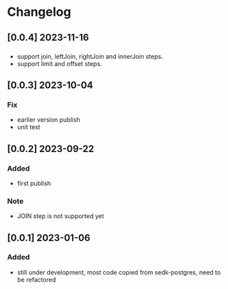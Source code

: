# Changelog
<!-- https://keepachangelog.com/en/1.0.0/ -->

## [0.0.4]  2023-11-16
###
- support join, leftJoin, rightJoin and innerJoin steps.
- support limit and offset steps.

## [0.0.3]  2023-10-04
### Fix
- earlier version publish
- unit test

## [0.0.2]  2023-09-22
### Added
- first publish
### Note
- JOIN step is not supported yet

## [0.0.1]  2023-01-06
### Added
- still under development, most code copied from sedk-postgres, need to be refactored
